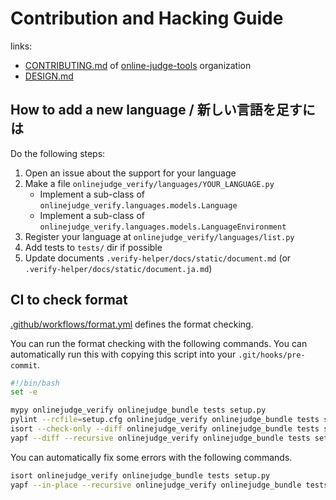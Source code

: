 # Contribution and Hacking Guide

links:

-   [CONTRIBUTING.md](https://github.com/online-judge-tools/.github/blob/master/CONTRIBUTING.md) of [online-judge-tools](https://github.com/online-judge-tools) organization
-   [DESIGN.md](https://github.com/online-judge-tools/verification-helper/blob/master/DESIGN.md)


## How to add a new language / 新しい言語を足すには

Do the following steps:

1.  Open an issue about the support for your language
1.  Make a file `onlinejudge_verify/languages/YOUR_LANGUAGE.py`
    -   Implement a sub-class of `onlinejudge_verify.languages.models.Language`
    -   Implement a sub-class of `onlinejudge_verify.languages.models.LanguageEnvironment`
1.  Register your language at `onlinejudge_verify/languages/list.py`
1.  Add tests to `tests/` dir if possible
1.  Update documents `.verify-helper/docs/static/document.md` (or `.verify-helper/docs/static/document.ja.md`)


## CI to check format

[.github/workflows/format.yml](https://github.com/online-judge-tools/verification-helper/blob/master/.github/workflows/format.yml) defines the format checking.

You can run the format checking with the following commands. You can automatically run this with copying this script into your `.git/hooks/pre-commit`.

``` sh
#!/bin/bash
set -e

mypy onlinejudge_verify onlinejudge_bundle tests setup.py
pylint --rcfile=setup.cfg onlinejudge_verify onlinejudge_bundle tests setup.py
isort --check-only --diff onlinejudge_verify onlinejudge_bundle tests setup.py
yapf --diff --recursive onlinejudge_verify onlinejudge_bundle tests setup.py
```

You can automatically fix some errors with the following commands.

``` sh
isort onlinejudge_verify onlinejudge_bundle tests setup.py
yapf --in-place --recursive onlinejudge_verify onlinejudge_bundle tests setup.py
```
